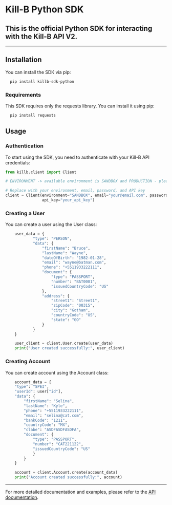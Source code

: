 # Kill-B Python SDK

## This is the official Python SDK for interacting with the Kill-B API V2.

--------

## Installation

You can install the SDK via pip:

```bash
  pip install killb-sdk-python
```

### Requirements

This SDK requires only the requests library. You can install it using pip:

```bash
  pip install requests
```

## Usage

### Authentication

To start using the SDK, you need to authenticate with your Kill-B API credentials:

```python
from killb.client import Client

# ENVIRONMENT -> available environment is SANDBOX and PRODUCTION - please test first to go to PRODUCTION

# Replace with your environment, email, password, and API key
client = Client(environment="SANDBOX", email="your@email.com", password="your_password",
                api_key="your_api_key")
```

### Creating a User

You can create a user using the User class:

```python
    user_data = {
            "type": "PERSON",
            "data": {
                "firstName": "Bruce",
                "lastName": "Wayne",
                "dateOfBirth": "1982-01-28",
                "email": "wayne@batman.com",
                "phone": "+5511933222111",
                "document": {
                    "type": "PASSPORT",
                    "number": "BAT0001",
                    "issuedCountryCode": "US"
                },
                "address": {
                    "street1": "Street1",
                    "zipCode": "00315",
                    "city": "Gotham",
                    "countryCode": "US",
                    "state": "GO"
                }
            }
    }

    user_client = client.User.create(user_data)
    print("User created successfully:", user_client)
```


### Creating Account

You can create account using the Account class:

````python
    account_data = {
	"type": "SPEI",
	"userId": user["id"],
	"data": {
		"firstName": "Selina",
		"lastName": "Kyle",
        "phone": "+5511933222111",
        "email": "selina@cat.com",
        "bankCode": "1211",
        "countryCode": "MX",
        "clabe": "ASDFASDFASDFA",
		"document": {
            "type": "PASSPORT",
			"number": "CAT221122",
			"issuedCountryCode": "US"
		    }
	    }
    }

    account = client.Account.create(account_data)
    print("Account created successfully:", account)
````

------

For more detailed documentation and examples, please refer to the [API documentation](https://killbapi.stoplight.io/docs/killb-v2/365bbddbae725-api-version-2-0-new-features-overview).
